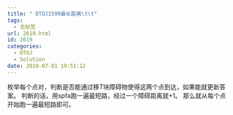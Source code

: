 ```yaml
---
title: " DTOJ1599最长距离\t\t"
tags:
  - 无标签
url: 2619.html
id: 2619
categories:
  - DTOJ
  - Solution
date: 2018-07-01 19:51:12
---
```


枚举每个点对，判断是否能通过移$T$块障碍物使得这两个点到达，如果能就更新答案。 判断的话，用spfa跑一遍最短路，经过一个障碍距离就$+1$。 那么就从每个点开始跑一遍最短路即可。